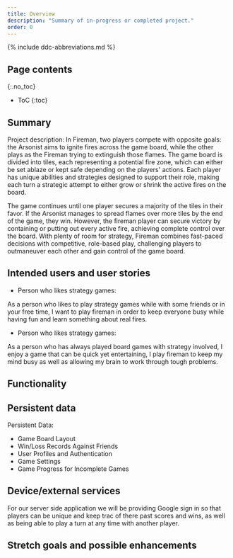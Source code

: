 ```yaml
---
title: Overview
description: "Summary of in-progress or completed project."
order: 0
---
```


{% include ddc-abbreviations.md %}

## Page contents
{:.no_toc}

- ToC
{:toc}

## Summary

Project description: In Fireman, two players compete with opposite goals: the Arsonist aims to ignite fires across the game board, while the other plays as the Fireman trying to extinguish those flames. The game board is divided into tiles, each representing a potential fire zone, which can either be set ablaze or kept safe depending on the players' actions. Each player has unique abilities and strategies designed to support their role, making each turn a strategic attempt to either grow or shrink the active fires on the board.

The game continues until one player secures a majority of the tiles in their favor. If the Arsonist manages to spread flames over more tiles by the end of the game, they win. However, the fireman player can secure victory by containing or putting out every active fire, achieving complete control over the board. With plenty of room for strategy, Fireman combines fast-paced decisions with competitive, role-based play, challenging players to outmaneuver each other and gain control of the game board.

## Intended users and user stories

* Person who likes strategy games:

As a person who likes to play strategy games while with some friends or in your free time, I want to play fireman in order to keep everyone busy while having fun and learn something about real fires.

* Person who likes strategy games:

As a person who has always played board games with strategy involved, I enjoy a game that can be quick yet entertaining, I play fireman to keep my mind busy as well as allowing my brain to work through tough problems.

## Functionality

[//]: # (TODO List &#40;using a bullet list---or ordered list, if order is relevant&#41; the key functional aspects that will be provided by the app---i.e., tell us what the user will be able to do using the app. This should not simply be a re-statement of the [summary]&#40;#summary&#41;, but should instead provide a more specific articulation of the functionality and user experience. )

## Persistent data
Persistent Data:
* Game Board Layout
* Win/Loss Records Against Friends
* User Profiles and Authentication
* Game Settings
* Game Progress for Incomplete Games

## Device/external services

For our server side application we will be providing Google sign in so that players can be unique and keep trac of there past scores and wins, as well as being able to play a turn at any time with another player.

## Stretch goals and possible enhancements 

[//]: # (TODO If you can identify functional elements of the software that you think might not be achievable in the scope of the project, but which would nonetheless add significant value if you were able to include them, list them here. For now, we recommend listing them in order of complexity/amount of work, from the least to the most.)
